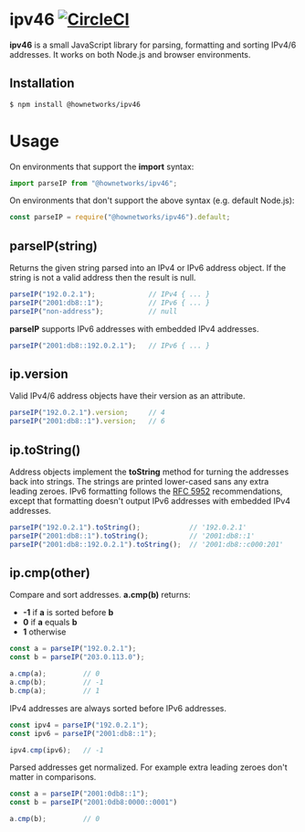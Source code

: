 # ipv46 [![CircleCI](https://circleci.com/gh/HowNetWorks/ipv46.svg?style=shield)](https://circleci.com/gh/HowNetWorks/ipv46)

**ipv46** is a small JavaScript library for parsing, formatting and sorting IPv4/6 addresses. It works on both Node.js and browser environments.

## Installation

```sh
$ npm install @hownetworks/ipv46
```

# Usage

On environments that support the **import** syntax:

```js
import parseIP from "@hownetworks/ipv46";
```

On environments that don't support the above syntax (e.g. default Node.js):

```js
const parseIP = require("@hownetworks/ipv46").default;
```

## parseIP(string)

Returns the given string parsed into an IPv4 or IPv6 address object.
If the string is not a valid address then the result is null.

```js
parseIP("192.0.2.1");             // IPv4 { ... }
parseIP("2001:db8::1");           // IPv6 { ... }
parseIP("non-address");           // null
```

**parseIP** supports IPv6 addresses with embedded IPv4 addresses.

```js
parseIP("2001:db8::192.0.2.1");   // IPv6 { ... }
```

## ip.version

Valid IPv4/6 address objects have their version as an attribute.

```js
parseIP("192.0.2.1").version;     // 4
parseIP("2001:db8::1").version;   // 6
```

## ip.toString()

Address objects implement the **toString** method for turning the addresses back into strings. The strings are printed lower-cased sans any extra leading zeroes. IPv6 formatting follows the [RFC 5952](https://tools.ietf.org/html/rfc5952) recommendations, except that formatting doesn't output IPv6 addresses with embedded IPv4 addresses.

```js
parseIP("192.0.2.1").toString();            // '192.0.2.1'
parseIP("2001:db8::1").toString();          // '2001:db8::1'
parseIP("2001:db8::192.0.2.1").toString();  // '2001:db8::c000:201'
```

## ip.cmp(other)

Compare and sort addresses. **a.cmp(b)** returns:
  * **-1** if **a** is sorted before **b**
  * **0** if **a** equals **b**
  * **1** otherwise
  
```js
const a = parseIP("192.0.2.1");
const b = parseIP("203.0.113.0");

a.cmp(a);         // 0
a.cmp(b);         // -1
b.cmp(a);         // 1
```

IPv4 addresses are always sorted before IPv6 addresses.

```js
const ipv4 = parseIP("192.0.2.1");
const ipv6 = parseIP("2001:db8::1");

ipv4.cmp(ipv6);   // -1
```

Parsed addresses get normalized. For example extra leading zeroes don't
matter in comparisons.

```js
const a = parseIP("2001:0db8::1");
const b = parseIP("2001:0db8:0000::0001")

a.cmp(b);         // 0
```
